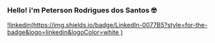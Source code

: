 ### Hello! i'm Peterson Rodrigues dos Santos 🤓

[!linkedin(https://img.shields.io/badge/LinkedIn-0077B5?style=for-the-badge&logo=linkedin&logoColor=white
)](www.linkedin.com/in/peterson-rodrigues-b6821824b)

<!--
**peterson337/peterson337** is a ✨ _special_ ✨ repository because its `README.md` (this file) appears on your GitHub profile.

Here are some ideas to get you started:

- 🔭 I’m currently working on ...
- 🌱 I’m currently learning ...
- 👯 I’m looking to collaborate on ...
- 🤔 I’m looking for help with ...
- 💬 Ask me about ...
- 📫 How to reach me: ...
- 😄 Pronouns: ...
- ⚡ Fun fact: ...
-->
